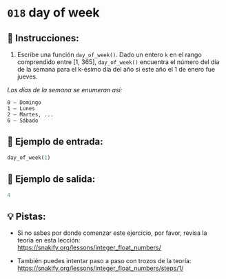 # `018` day of week

## 📝 Instrucciones:

1. Escribe una función `day_of_week()`. Dado un entero `k` en el rango comprendido entre [1, 365], `day_of_week()` encuentra el número del día de la semana para el k-ésimo día del año si este año el 1 de enero fue jueves.

*Los días de la semana se enumeran así:* 

```text
0 — Domingo
1 — Lunes
2 — Martes, ... 
6 — Sábado 
```

## 📎 Ejemplo de entrada:

```py
day_of_week(1)
```

## 📎 Ejemplo de salida:

```py
4
```

## 💡 Pistas:

+ Si no sabes por donde comenzar este ejercicio, por favor, revisa la teoría en esta lección: https://snakify.org/lessons/integer_float_numbers/

+ También puedes intentar paso a paso con trozos de la teoría: https://snakify.org/lessons/integer_float_numbers/steps/1/
